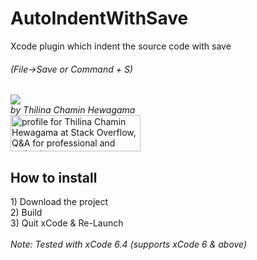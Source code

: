 # AutoIndentWithSave
Xcode plugin which indent the source code with save<br/>
<p align="center"><h6>(File->Save or Command + S)</h6></p>

<img src="https://github.com/ThilinaHewagama/AutoIndentWithSave/blob/master/auto_indent_screen_shot.jpg">


<br/>
<i>by Thilina Chamin Hewagama</i> <br/>
<a href="http://stackoverflow.com/users/1716859/thilina-chamin-hewagama">
<img src="http://stackoverflow.com/users/flair/1716859.png" width="208" height="58" alt="profile for Thilina Chamin Hewagama at Stack Overflow, Q&amp;A for professional and enthusiast programmers" title="profile for Thilina Chamin Hewagama at Stack Overflow, Q&amp;A for professional and enthusiast programmers">
</a>

<br/>
<h2>How to install</h2>
1) Download the project<br/>
2) Build<br/>
3) Quit xCode & Re-Launch<br/>

<br/>
<i>Note: Tested with xCode 6.4 (supports xCode 6 & above)</i>
<br/>
<br/>
<br/>

